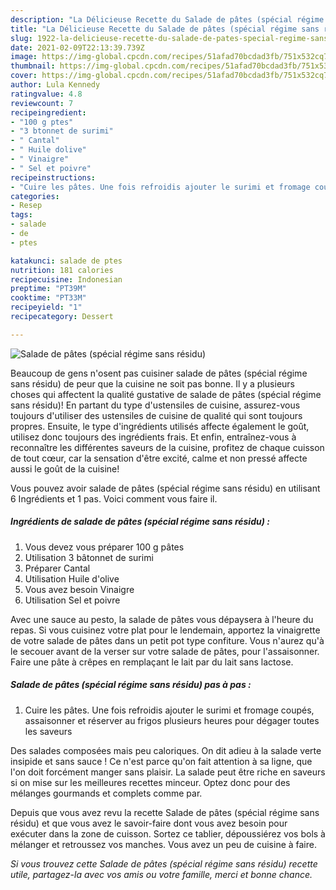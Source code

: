 ```yaml
---
description: "La Délicieuse Recette du Salade de pâtes (spécial régime sans résidu)"
title: "La Délicieuse Recette du Salade de pâtes (spécial régime sans résidu)"
slug: 1922-la-delicieuse-recette-du-salade-de-pates-special-regime-sans-residu
date: 2021-02-09T22:13:39.739Z
image: https://img-global.cpcdn.com/recipes/51afad70bcdad3fb/751x532cq70/salade-de-pates-special-regime-sans-residu-photo-principale-de-la-recette.jpg
thumbnail: https://img-global.cpcdn.com/recipes/51afad70bcdad3fb/751x532cq70/salade-de-pates-special-regime-sans-residu-photo-principale-de-la-recette.jpg
cover: https://img-global.cpcdn.com/recipes/51afad70bcdad3fb/751x532cq70/salade-de-pates-special-regime-sans-residu-photo-principale-de-la-recette.jpg
author: Lula Kennedy
ratingvalue: 4.8
reviewcount: 7
recipeingredient:
- "100 g ptes"
- "3 btonnet de surimi"
- " Cantal"
- " Huile dolive"
- " Vinaigre"
- " Sel et poivre"
recipeinstructions:
- "Cuire les pâtes. Une fois refroidis ajouter le surimi et fromage coupés, assaisonner et réserver au frigos plusieurs heures pour dégager toutes les saveurs"
categories:
- Resep
tags:
- salade
- de
- ptes

katakunci: salade de ptes 
nutrition: 181 calories
recipecuisine: Indonesian
preptime: "PT39M"
cooktime: "PT33M"
recipeyield: "1"
recipecategory: Dessert

---
```



![Salade de pâtes (spécial régime sans résidu)](https://img-global.cpcdn.com/recipes/51afad70bcdad3fb/751x532cq70/salade-de-pates-special-regime-sans-residu-photo-principale-de-la-recette.jpg)

Beaucoup de gens n'osent pas cuisiner salade de pâtes (spécial régime sans résidu) de peur que la cuisine ne soit pas bonne. Il y a plusieurs choses qui affectent la qualité gustative de salade de pâtes (spécial régime sans résidu)! En partant du type d'ustensiles de cuisine, assurez-vous toujours d'utiliser des ustensiles de cuisine de qualité qui sont toujours propres. Ensuite, le type d'ingrédients utilisés affecte également le goût, utilisez donc toujours des ingrédients frais. Et enfin, entraînez-vous à reconnaître les différentes saveurs de la cuisine, profitez de chaque cuisson de tout cœur, car la sensation d'être excité, calme et non pressé affecte aussi le goût de la cuisine!

<!--inarticleads1-->

Vous pouvez avoir salade de pâtes (spécial régime sans résidu) en utilisant 6 Ingrédients et 1 pas. Voici comment vous faire il.

##### Ingrédients de salade de pâtes (spécial régime sans résidu) :

1. Vous devez vous préparer 100 g pâtes
1. Utilisation 3 bâtonnet de surimi
1. Préparer  Cantal
1. Utilisation  Huile d&#39;olive
1. Vous avez besoin  Vinaigre
1. Utilisation  Sel et poivre


Avec une sauce au pesto, la salade de pâtes vous dépaysera à l&#39;heure du repas. Si vous cuisinez votre plat pour le lendemain, apportez la vinaigrette de votre salade de pâtes dans un petit pot type confiture. Vous n&#39;aurez qu&#39;à le secouer avant de la verser sur votre salade de pâtes, pour l&#39;assaisonner. Faire une pâte à crêpes en remplaçant le lait par du lait sans lactose. 

<!--inarticleads2-->

##### Salade de pâtes (spécial régime sans résidu) pas à pas :

1. Cuire les pâtes. Une fois refroidis ajouter le surimi et fromage coupés, assaisonner et réserver au frigos plusieurs heures pour dégager toutes les saveurs


Des salades composées mais peu caloriques. On dit adieu à la salade verte insipide et sans sauce ! Ce n&#39;est parce qu&#39;on fait attention à sa ligne, que l&#39;on doit forcément manger sans plaisir. La salade peut être riche en saveurs si on mise sur les meilleures recettes minceur. Optez donc pour des mélanges gourmands et complets comme par. 

<!--inarticleads1-->

<p>
Depuis que vous avez revu la recette Salade de pâtes (spécial régime sans résidu) et que vous avez le savoir-faire dont vous avez besoin pour exécuter dans la zone de cuisson. Sortez ce tablier, dépoussiérez vos bols à mélanger et retroussez vos manches. Vous avez un peu de cuisine à faire.
</p>

<p>
<i>Si vous trouvez cette Salade de pâtes (spécial régime sans résidu) recette utile, partagez-la avec vos amis ou votre famille, merci et bonne chance.</i>
</p>
